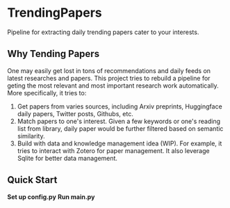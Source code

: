 # TrendingPapers
Pipeline for extracting daily trending papers cater to your interests.

## Why Tending Papers
One may easily get lost in tons of recommendations and daily feeds on latest researches and papers.
This project tries to rebuild a pipeline for geting the most relevant and most important research work automatically.  
More specifically, it tries to:
1. Get papers from varies sources, including Arxiv preprints, Huggingface daily papers, Twitter posts, Githubs, etc.
2. Match papers to one's interest. Given a few keywords or one's reading list from library, daily paper would be further filtered based on semantic similarity.
3. Build with data and knowledge management idea (WIP). For example, it tries to interact with Zotero for paper management. It also leverage Sqlite for better data management. 

## Quick Start
**Set up config.py**
**Run main.py**